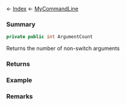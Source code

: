 ← [Index](Api-Index) ← [MyCommandLine](VRage.Game.ModAPI.Ingame.Utilities.MyCommandLine)

### Summary

```csharp
private public int ArgumentCount
```

Returns the number of non-switch arguments

### Returns

### Example

### Remarks


